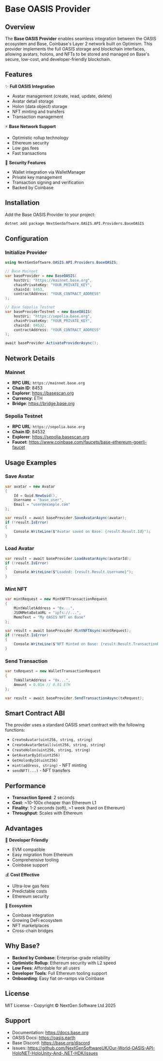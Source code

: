# Base OASIS Provider

## Overview
The **Base OASIS Provider** enables seamless integration between the OASIS ecosystem and Base, Coinbase's Layer 2 network built on Optimism. This provider implements the full OASIS storage and blockchain interfaces, allowing avatars, holons, and NFTs to be stored and managed on Base's secure, low-cost, and developer-friendly blockchain.

## Features

✨ **Full OASIS Integration**
- Avatar management (create, read, update, delete)
- Avatar detail storage
- Holon (data object) storage
- NFT minting and transfers
- Transaction management

⚡ **Base Network Support**
- Optimistic rollup technology
- Ethereum security
- Low gas fees
- Fast transactions

🔐 **Security Features**
- Wallet integration via WalletManager
- Private key management
- Transaction signing and verification
- Backed by Coinbase

## Installation

Add the Base OASIS Provider to your project:

```bash
dotnet add package NextGenSoftware.OASIS.API.Providers.BaseOASIS
```

## Configuration

### Initialize Provider

```csharp
using NextGenSoftware.OASIS.API.Providers.BaseOASIS;

// Base Mainnet
var baseProvider = new BaseOASIS(
    hostUri: "https://mainnet.base.org",
    chainPrivateKey: "YOUR_PRIVATE_KEY",
    chainId: 8453,
    contractAddress: "YOUR_CONTRACT_ADDRESS"
);

// Base Sepolia Testnet
var baseProviderTestnet = new BaseOASIS(
    hostUri: "https://sepolia.base.org",
    chainPrivateKey: "YOUR_PRIVATE_KEY",
    chainId: 84532,
    contractAddress: "YOUR_CONTRACT_ADDRESS"
);

await baseProvider.ActivateProviderAsync();
```

## Network Details

### Mainnet
- **RPC URL**: `https://mainnet.base.org`
- **Chain ID**: 8453
- **Explorer**: https://basescan.org
- **Currency**: ETH
- **Bridge**: https://bridge.base.org

### Sepolia Testnet
- **RPC URL**: `https://sepolia.base.org`
- **Chain ID**: 84532
- **Explorer**: https://sepolia.basescan.org
- **Faucet**: https://www.coinbase.com/faucets/base-ethereum-goerli-faucet

## Usage Examples

### Save Avatar
```csharp
var avatar = new Avatar
{
    Id = Guid.NewGuid(),
    Username = "base_user",
    Email = "user@example.com"
};

var result = await baseProvider.SaveAvatarAsync(avatar);
if (!result.IsError)
{
    Console.WriteLine($"Avatar saved on Base: {result.Result.Id}");
}
```

### Load Avatar
```csharp
var result = await baseProvider.LoadAvatarAsync(avatarId);
if (!result.IsError)
{
    Console.WriteLine($"Loaded: {result.Result.Username}");
}
```

### Mint NFT
```csharp
var mintRequest = new MintNFTTransactionRequest
{
    MintWalletAddress = "0x...",
    JSONMetaDataURL = "ipfs://...",
    MemoText = "My OASIS NFT on Base"
};

var result = await baseProvider.MintNFTAsync(mintRequest);
if (!result.IsError)
{
    Console.WriteLine($"NFT Minted on Base: {result.Result.TransactionResult}");
}
```

### Send Transaction
```csharp
var txRequest = new WalletTransactionRequest
{
    ToWalletAddress = "0x...",
    Amount = 0.01m // 0.01 ETH
};

var result = await baseProvider.SendTransactionAsync(txRequest);
```

## Smart Contract ABI

The provider uses a standard OASIS smart contract with the following functions:
- `CreateAvatar(uint256, string, string)`
- `CreateAvatarDetail(uint256, string, string)`
- `CreateHolon(uint256, string, string)`
- `GetAvatarById(uint256)`
- `GetHolonById(uint256)`
- `mint(address, string)` - NFT minting
- `sendNFT(...)` - NFT transfers

## Performance

- **Transaction Speed**: 2 seconds
- **Cost**: ~10-100x cheaper than Ethereum L1
- **Finality**: 1-2 seconds (soft), ~1 week (hard on Ethereum)
- **Throughput**: Scales with Ethereum

## Advantages

🚀 **Developer Friendly**
- EVM compatible
- Easy migration from Ethereum
- Comprehensive tooling
- Coinbase support

💰 **Cost Effective**
- Ultra-low gas fees
- Predictable costs
- Ethereum security

🔗 **Ecosystem**
- Coinbase integration
- Growing DeFi ecosystem
- NFT marketplaces
- Cross-chain bridges

## Why Base?

- **Backed by Coinbase**: Enterprise-grade reliability
- **Optimistic Rollup**: Ethereum security with L2 speed
- **Low Fees**: Affordable for all users
- **Developer Tools**: Full Ethereum tooling support
- **Onboarding**: Easy fiat on-ramps via Coinbase

## License
MIT License - Copyright © NextGen Software Ltd 2025

## Support
- Documentation: https://docs.base.org
- OASIS Docs: https://oasis.earth
- Base Discord: https://base.org/discord
- Issues: https://github.com/NextGenSoftwareUK/Our-World-OASIS-API-HoloNET-HoloUnity-And-.NET-HDK/issues



